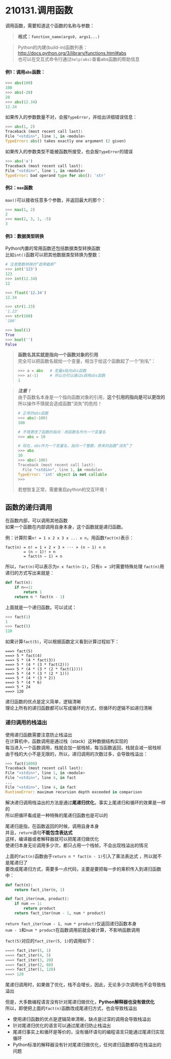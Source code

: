 # 210131.调用函数 

调用函数，需要知道这个函数的名称与参数：
> **格式：`function_name(args0, args1...)`**

> Python的内建(build-in)函数列表：  
> http://docs.python.org/3/library/functions.html#abs   
> 也可以在交互式命令行通过`help(abs)`查看abs函数的帮助信息

#### 例1：调用`abs`函数：
```python
>>> abs(100)
100
>>> abs(-20)
20
>>> abs(12.34)
12.34
```

如果传入的参数数量不对，会报`TypeError`，并给出详细错误信息：
```python
>>> abs(1, 2)
Traceback (most recent call last):
File "<stdin>", line 1, in <module>
TypeError: abs() takes exactly one argument (2 given)
```

如果传入的参数类型不能被函数所接受，也会报`TypeError`的错误
```python
>>> abs('a')
Traceback (most recent call last):
File "<stdin>", line 1, in <module>
TypeError: bad operand type for abs(): 'str'
```

#### 例2：`max`函数  
`max()`可以接收任意多个参数，并返回最大的那个：
```python
>>> max(1, 2)
2
>>> max(2, 3, 1, -5)
3
```

#### 例3：数据类型转换  
Python内置的常用函数还包括数据类型转换函数   
比如`int()`函数可以把其他数据类型转换为整数：
```python
# 注意整数转换的“趋零截断”
>>> int('123')
123
>>> int(12.34)
12

>>> float('12.34')
12.34

>>> str(1.23)
'1.23'
>>> str(100)
'100'

>>> bool(1)
True
>>> bool('')
False
```


> **函数名其实就是指向一个函数对象的引用**  
> 完全可以把函数名赋给一个变量，相当于给这个函数起了一个“别名”：
> ````python
> >>> a = abs   # 变量a指向abs函数
> >>> a(-1)     # 所以也可以通过a调用abs函数
> 1
> ````

> ***注意！***   
> 由于函数名本身是一个指向函数对象的引用，**这个引用的指向是可以更改的**  
所以操作不慎就会造成函数“消失”的危险！
> ````python
> # 正常的abs函数
> >>> abs(-100)
> 100
> 
> # 不慎更改了函数的指向：用函数名作为一个变量名
> >>> abs = 10
> 
> # 现在，abs作为一个变量名，指向一个整数，原来的函数“消失”了
> >>> abs
> 10
> >>> abs(-100)
> Traceback (most recent call last):
>   File "<stdin>", line 1, in <module>
> TypeError: 'int' object is not callable
> >>> 
> ````
> 若想恢复正常，需要重启python的交互环境！


## 函数的递归调用
在函数内部，可以调用其他函数  
如果一个函数在内部调用自身本身，这个函数就是递归函数。

例：计算阶乘`n! = 1 x 2 x 3 x ... x n`，用函数`fact(n)`表示：
```
fact(n) = n! = 1 × 2 × 3 × ⋅⋅⋅ × (n − 1) × n
        = (n − 1)! × n
        = fact(n − 1) × n
```

所以，`fact(n)`可以表示为`n x fact(n-1)`，只有`n = 1`时需要特殊处理
`fact(n)`用递归的方式写出来就是：
```python
def fact(n):
    if n==1:
        return 1
    return n * fact(n - 1)
```
上面就是一个递归函数。可以试试：
```python
>>> fact(1)
1
>>> fact(5)
120
```

如果计算`fact(5)`，可以根据函数定义看到计算过程如下：
```
===> fact(5)
===> 5 * fact(4)
===> 5 * (4 * fact(3))
===> 5 * (4 * (3 * fact(2)))
===> 5 * (4 * (3 * (2 * fact(1))))
===> 5 * (4 * (3 * (2 * 1)))
===> 5 * (4 * (3 * 2))
===> 5 * (4 * 6)
===> 5 * 24
===> 120
```
递归函数的优点是定义简单，逻辑清晰  
理论上所有的递归函数都可以写成循环的方式，但循环的逻辑不如递归清晰

### 递归调用的栈溢出
使用递归函数需要注意防止栈溢出  
在计算机中，函数调用是通过栈（stack）这种数据结构实现的  
每当进入一个函数调用，栈就会加一层栈帧，每当函数返回，栈就会减一层栈帧  
由于栈的大小不是无限的，所以，递归调用的次数过多，会导致栈溢出：  
```python
>>> fact(1000)
Traceback (most recent call last):
File "<stdin>", line 1, in <module>
File "<stdin>", line 4, in fact
...
File "<stdin>", line 4, in fact
RuntimeError: maximum recursion depth exceeded in comparison
```
解决递归调用栈溢出的方法是通过**尾递归优化**，事实上尾递归和循环的效果是一样的  
所以把循环看成是一种特殊的尾递归函数也是可以的

尾递归是指，在函数返回的时候，调用自身本身  
并且，`return`语句**不能包含表达式**  
这样，编译器或者解释器就可以把尾递归做优化  
使递归本身无论调用多少次，都只占用一个栈帧，不会出现栈溢出的情况  

上面的`fact(n)`函数由于`return n * fact(n - 1)`引入了乘法表达式 ，所以就不是尾递归了  
要改成尾递归方式，需要多一点代码，主要是要把每一步的乘积传入到递归函数中：

```python
def fact(n):
    return fact_iter(n, 1)

def fact_iter(num, product):
    if num == 1:
        return product
    return fact_iter(num - 1, num * product)
```

`return fact_iter(num - 1, num * product)`仅返回递归函数本身  
`num - 1`和`num * product`在函数调用前就会被计算，不影响函数调用

`fact(5)`对应的`fact_iter(5, 1)`的调用如下：
```python
===> fact_iter(5, 1)
===> fact_iter(4, 5)
===> fact_iter(3, 20)
===> fact_iter(2, 60)
===> fact_iter(1, 120)
===> 120
```
尾递归调用时，如果做了优化，栈不会增长，因此，无论多少次调用也不会导致栈溢出

但是，大多数编程语言没有针对尾递归做优化，**Python解释器也没有做优化**  
所以，即使把上面的`fact(n)`函数改成尾递归方式，也会导致栈溢出

* 使用递归函数的优点是逻辑简单清晰，缺点是过深的调用会导致栈溢出  
* 针对尾递归优化的语言可以通过尾递归防止栈溢出  
* 尾递归事实上和循环是等价的，没有循环语句的编程语言只能通过尾递归实现循环  
* Python标准的解释器没有针对尾递归做优化，任何递归函数都存在栈溢出的问题

